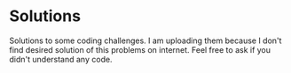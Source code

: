 # Solutions
Solutions to some coding challenges.
I am uploading them because I don't find desired solution of this problems on internet.
Feel free to ask if you didn't understand any code.
